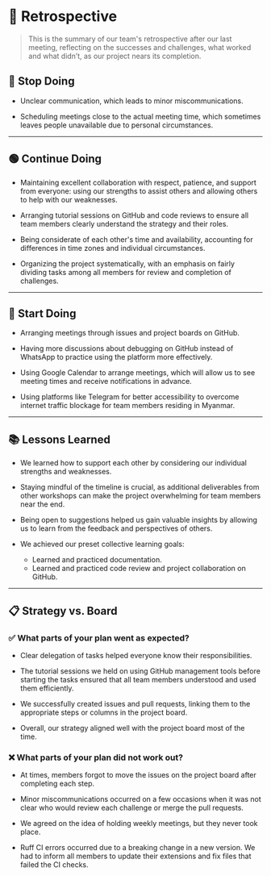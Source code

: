 <!-- this template is for inspiration, feel free to change it however you like! -->

# 🚀 Retrospective

> This is the summary of our team's retrospective after our last meeting,
reflecting on the successes and challenges, what worked and what didn’t, as our
project nears its completion.

## 🚫 Stop Doing

- Unclear communication, which leads to minor miscommunications.

- Scheduling meetings close to the actual meeting time, which sometimes leaves
people unavailable due to personal circumstances.

---

## 🟢 Continue Doing

- Maintaining excellent collaboration with respect, patience, and support from
everyone: using our strengths to assist others and allowing others to help with
our weaknesses.

- Arranging tutorial sessions on GitHub and code reviews to ensure all team
members clearly understand the strategy and their roles.

- Being considerate of each other's time and availability, accounting for
differences in time zones and individual circumstances.

- Organizing the project systematically, with an emphasis on fairly dividing
tasks among all members for review and completion of challenges.

---

## 🚀 Start Doing

- Arranging meetings through issues and project boards on GitHub.

- Having more discussions about debugging on GitHub instead of WhatsApp to
practice using the platform more effectively.

- Using Google Calendar to arrange meetings, which will allow us to see meeting
times and receive notifications in advance.

- Using platforms like Telegram for better accessibility to overcome internet
traffic blockage for team members residing in Myanmar.

---

## 📚 Lessons Learned

- We learned how to support each other by considering our individual strengths
and weaknesses.

- Staying mindful of the timeline is crucial, as additional deliverables from
other workshops can make the project overwhelming for team members near the end.

- Being open to suggestions helped us gain valuable insights by allowing us to
learn from the feedback and perspectives of others.

- We achieved our preset collective learning goals:
  - Learned and practiced documentation.
  - Learned and practiced code review and project collaboration on GitHub.

---

## 📋 Strategy vs. Board

### ✅ What parts of your plan went as expected?

- Clear delegation of tasks helped everyone know their responsibilities.

- The tutorial sessions we held on using GitHub management tools before starting
the tasks ensured that all team members understood and used them efficiently.

- We successfully created issues and pull requests, linking them to the
appropriate steps or columns in the project board.

- Overall, our strategy aligned well with the project board most of the time.

### ❌ What parts of your plan did not work out?

- At times, members forgot to move the issues on the project board after
completing each step.

- Minor miscommunications occurred on a few occasions when it was not clear who
would review each challenge or merge the pull requests.

- We agreed on the idea of holding weekly meetings, but they never took place.

- Ruff CI errors occurred due to a breaking change in a new version. We had to
inform all members to update their extensions and fix files that failed the CI checks.
